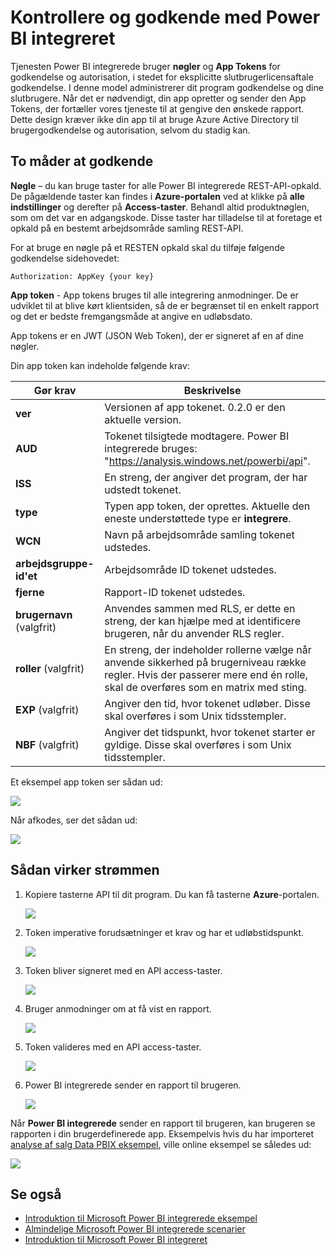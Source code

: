 <properties
   pageTitle="Kontrollere og godkende med Power BI integreret"
   description="Kontrollere og godkende med Power BI integreret"
   services="power-bi-embedded"
   documentationCenter=""
   authors="guyinacube"
   manager="erikre"
   editor=""
   tags=""/>
<tags
   ms.service="power-bi-embedded"
   ms.devlang="NA"
   ms.topic="article"
   ms.tgt_pltfrm="NA"
   ms.workload="powerbi"
   ms.date="10/04/2016"
   ms.author="asaxton"/>

# <a name="authenticating-and-authorizing-with-power-bi-embedded"></a>Kontrollere og godkende med Power BI integreret

Tjenesten Power BI integrerede bruger **nøgler** og **App Tokens** for godkendelse og autorisation, i stedet for eksplicitte slutbrugerlicensaftale godkendelse. I denne model administrerer dit program godkendelse og dine slutbrugere. Når det er nødvendigt, din app opretter og sender den App Tokens, der fortæller vores tjeneste til at gengive den ønskede rapport. Dette design kræver ikke din app til at bruge Azure Active Directory til brugergodkendelse og autorisation, selvom du stadig kan.

## <a name="two-ways-to-authenticate"></a>To måder at godkende

**Nøgle** – du kan bruge taster for alle Power BI integrerede REST-API-opkald. De pågældende taster kan findes i **Azure-portalen** ved at klikke på **alle indstillinger** og derefter på **Access-taster**. Behandl altid produktnøglen, som om det var en adgangskode. Disse taster har tilladelse til at foretage et opkald på en bestemt arbejdsområde samling REST-API.

For at bruge en nøgle på et RESTEN opkald skal du tilføje følgende godkendelse sidehovedet:            

    Authorization: AppKey {your key}

**App token** - App tokens bruges til alle integrering anmodninger. De er udviklet til at blive kørt klientsiden, så de er begrænset til en enkelt rapport og det er bedste fremgangsmåde at angive en udløbsdato.

App tokens er en JWT (JSON Web Token), der er signeret af en af dine nøgler.

Din app token kan indeholde følgende krav:

| Gør krav      | Beskrivelse        |
|--------------|------------|
| **ver**      | Versionen af app tokenet. 0.2.0 er den aktuelle version.       |
| **AUD**      | Tokenet tilsigtede modtagere. Power BI integrerede bruges: "https://analysis.windows.net/powerbi/api".  |
| **ISS**      |  En streng, der angiver det program, der har udstedt tokenet.    |
| **type**     | Typen app token, der oprettes. Aktuelle den eneste understøttede type er **integrere**.   |
| **WCN**      | Navn på arbejdsområde samling tokenet udstedes.  |
| **arbejdsgruppe-id'et**      | Arbejdsområde ID tokenet udstedes.  |
| **fjerne**      | Rapport-ID tokenet udstedes.     |
| **brugernavn** (valgfrit) |  Anvendes sammen med RLS, er dette en streng, der kan hjælpe med at identificere brugeren, når du anvender RLS regler. |
| **roller** (valgfrit)   |   En streng, der indeholder rollerne vælge når anvende sikkerhed på brugerniveau række regler. Hvis der passerer mere end én rolle, skal de overføres som en matrix med sting.    |
| **EXP** (valgfrit)    |   Angiver den tid, hvor tokenet udløber. Disse skal overføres i som Unix tidsstempler.   |
| **NBF** (valgfrit)    |   Angiver det tidspunkt, hvor tokenet starter er gyldige. Disse skal overføres i som Unix tidsstempler.   |

Et eksempel app token ser sådan ud:

![](media\power-bi-embedded-app-token-flow\power-bi-embedded-app-token-flow-sample-coded.png)


Når afkodes, ser det sådan ud:

![](media\power-bi-embedded-app-token-flow\power-bi-embedded-app-token-flow-sample-decoded.png)


## <a name="heres-how-the-flow-works"></a>Sådan virker strømmen

1. Kopiere tasterne API til dit program. Du kan få tasterne **Azure**-portalen.

    ![](media\powerbi-embedded-get-started-sample\azure-portal.png)

2. Token imperative forudsætninger et krav og har et udløbstidspunkt.

    ![](media\powerbi-embedded-get-started-sample\power-bi-embedded-token-2.png)

3. Token bliver signeret med en API access-taster.

    ![](media\powerbi-embedded-get-started-sample\power-bi-embedded-token-3.png)

4. Bruger anmodninger om at få vist en rapport.

    ![](media\powerbi-embedded-get-started-sample\power-bi-embedded-token-4.png)

5.  Token valideres med en API access-taster.

    ![](media\powerbi-embedded-get-started-sample\power-bi-embedded-token-5.png)

6.  Power BI integrerede sender en rapport til brugeren.

    ![](media\powerbi-embedded-get-started-sample\power-bi-embedded-token-6.png)

Når **Power BI integrerede** sender en rapport til brugeren, kan brugeren se rapporten i din brugerdefinerede app. Eksempelvis hvis du har importeret [analyse af salg Data PBIX eksempel](http://download.microsoft.com/download/1/4/E/14EDED28-6C58-4055-A65C-23B4DA81C4DE/Analyzing_Sales_Data.pbix), ville online eksempel se således ud:

![](media\powerbi-embedded-get-started-sample\sample-web-app.png)

## <a name="see-also"></a>Se også
- [Introduktion til Microsoft Power BI integrerede eksempel](power-bi-embedded-get-started-sample.md)
- [Almindelige Microsoft Power BI integrerede scenarier](power-bi-embedded-scenarios.md)
- [Introduktion til Microsoft Power BI integreret](power-bi-embedded-get-started.md)
